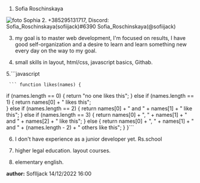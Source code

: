 1. Sofia Roschinskaya 
 <img src="images/myphoto.jpg.jpg" alt="foto Sophia">
2. +385295131717, Discord: Sofia_Roschinskaya(sofiijack)#6390
Sofia_Roschinskaya(@sofiijack)

3. my goal is to master web development, I'm focused on results, I have good self-organization and a desire to learn and learn something new every day on the way to my goal.

4. small skills in layout, html/css, javascript basics, Githab.

5.```javascript

     ``` function likes(names) {
  if (names.length == 0) {
    return "no one likes this";
  } else if (names.length == 1) {
    return names[0] + " likes this";  
  } else if (names.length == 2) {
    return names[0] + " and " + names[1] + " like this";
  } else if (names.length == 3) {
    return names[0] + ", " + names[1] + " and " + names[2] + " like this";
  } else {
    return names[0] + ", " + names[1] + " and " + (names.length - 2) + " others like this";
  }
}```

6. I don't have experience as a junior developer yet. Rs.school

7. higher legal education. layout courses.

8. elementary english.


__author:__
SofIIjack
14/12/2022  16:00